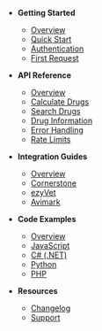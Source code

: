 - **Getting Started**
  - [Overview](/)
  - [Quick Start](quick-start/)
  - [Authentication](quick-start/authentication.md)
  - [First Request](quick-start/first-request.md)

- **API Reference**
  - [Overview](api-reference/)
  - [Calculate Drugs](api-reference/calculate.md)
  - [Search Drugs](api-reference/search.md)
  - [Drug Information](api-reference/drug-info.md)
  - [Error Handling](api-reference/errors.md)
  - [Rate Limits](api-reference/rate-limits.md)

- **Integration Guides**
  - [Overview](integrations/)
  - [Cornerstone](integrations/cornerstone.md)
  - [ezyVet](integrations/ezyvet.md)
  - [Avimark](integrations/avimark.md)

- **Code Examples**
  - [Overview](examples/)
  - [JavaScript](examples/javascript.md)
  - [C# (.NET)](examples/csharp.md)
  - [Python](examples/python.md)
  - [PHP](examples/php.md)

- **Resources**
  - [Changelog](changelog.md)
  - [Support](support.md)
